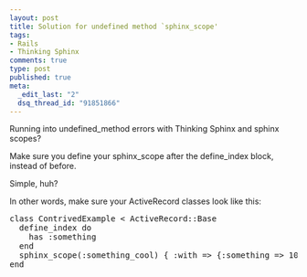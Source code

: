 ```yaml
--- 
layout: post
title: Solution for undefined method `sphinx_scope'
tags: 
- Rails
- Thinking Sphinx
comments: true
type: post
published: true
meta: 
  _edit_last: "2"
  dsq_thread_id: "91851866"
---
```

Running into undefined_method errors with Thinking Sphinx and sphinx scopes?

Make sure you define your sphinx_scope after the define_index block, instead of before.

Simple, huh?

In other words, make sure your ActiveRecord classes look like this:

<pre lang="RUBY">
class ContrivedExample < ActiveRecord::Base
  define_index do
    has :something
  end
  sphinx_scope(:something_cool) { :with => {:something => 10} }
end
</pre>
